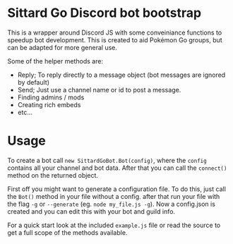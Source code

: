# Sittard Go Discord bot bootstrap
This is a wrapper around Discord JS with some
conveiniance functions to speedup bot development.
This is created to aid Pokémon Go groups, but can
be adapted for more general use.

Some of the helper methods are:
  - Reply; To reply directly to a message object (bot messages are ignored by default)
  - Send; Just use a channel name or id to post a message.
  - Finding admins / mods
  - Creating rich embeds
  - etc...

# Usage
To create a bot call `new SittardGoBot.Bot(config)`, where the
`config` contains all your channel and bot data. After that
you can call the `connect()` method on the returned object.

First off you might want to generate a configuration file.
To do this, just call the `Bot()` method in your file without a config.
after that run your file with the flag `-g` or `--generate` (eg. `node my_file.js -g`).
Now a config.json is created and you can edit this with your bot and guild info.

For a quick start look at the included `example.js` file or read the source to
get a full scope of the methods available.